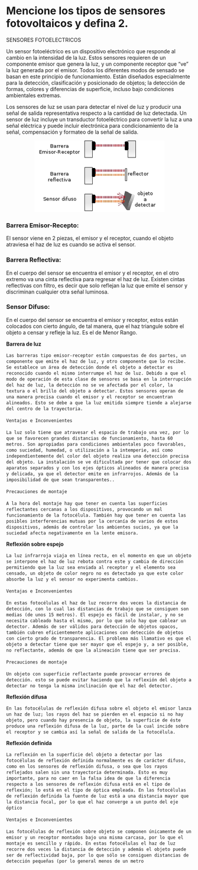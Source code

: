 # Mencione los tipos de sensores fotovoltaicos y defina 2.  

SENSORES FOTOELECTRICOS

Un sensor fotoeléctrico es un dispositivo electrónico que responde al cambio en la intensidad de la luz. Estos sensores requieren de un componente emisor que genera la luz, y un componente receptor que “ve” la luz generada por el emisor. Todos los diferentes modos de sensado se basan en este principio de funcionamiento. Están diseñados especialmente para la detección, clasificación y posicionado de objetos; la detección de formas, colores y diferencias de superficie, incluso bajo condiciones ambientales extremas.

Los sensores de luz se usan para detectar el nivel de luz y producir una señal de salida representativa respecto a la cantidad de luz detectada. Un sensor de luz incluye un transductor fotoeléctrico para convertir la luz a una señal eléctrica y puede incluir electrónica para condicionamiento de la señal, compensación y formateo de la señal de salida.


<center>

![image](./img/Fotoelectricos_clases.jpg)

</center>



### **Barrera Emisor-Recepto:**  
El sensor viene en 2 piezas, el emisor y el receptor, cuando el objeto atraviesa el haz de luz es cuando se activa el sensor.



### **Barrera Reflectiva:**  
En el cuerpo del sensor se encuentra el emisor y el receptor, en el otro extremo va una cinta reflectiva para regresar el haz de luz. Existen cintas reflectivas con filtro, es decir que solo reflejan la luz que emite el sensor y discriminan cualquier otra señal luminosa.



### **Sensor Difuso:**  
En el cuerpo del sensor se encuentra el emisor y receptor, estos están colocados con cierto ángulo, de tal manera, que el haz triangule sobre el objeto a censar y refleje la luz. Es el de Menor Rango.

**Barrera de luz**

    Las barreras tipo emisor-receptor están compuestas de dos partes, un componente que emite el haz de luz, y otro componente que lo recibe. Se establece un área de detección donde el objeto a detectar es reconocido cuando el mismo interrumpe el haz de luz. Debido a que el modo de operación de esta clase de sensores se basa en la interrupción del haz de luz, la detección no se ve afectada por el color, la textura o el brillo del objeto a detectar. Estos sensores operan de una manera precisa cuando el emisor y el receptor se encuentran alineados. Esto se debe a que la luz emitida siempre tiende a alejarse del centro de la trayectoria.

    Ventajas e Inconvenientes

    La luz solo tiene que atravesar el espacio de trabajo una vez, por lo que se favorecen grandes distancias de funcionamiento, hasta 60 metros. Son apropiadas para condiciones ambientales poco favorables, como suciedad, humedad, o utilización a la intemperie, así como independientemente del color del objeto realiza una detección precisa del objeto. La instalación se ve dificultada por tener que colocar dos aparatos separados y con los ejes ópticos alineados de manera precisa y delicada, ya que el detector emite en infrarrojos. Además de la imposibilidad de que sean transparentes..

    Precauciones de montaje

    A la hora del montaje hay que tener en cuenta las superficies reflectantes cercanas a los dispositivos, provocando un mal funcionamiento de la fotocélula. También hay que tener en cuenta las posibles interferencias mutuas por la cercanía de varios de estos dispositivos, además de controlar los ambientes sucios, ya que la suciedad afecta negativamente en la lente emisora.

**Reflexión sobre espejo**

    La luz infrarroja viaja en línea recta, en el momento en que un objeto se interpone el haz de luz rebota contra este y cambia de dirección permitiendo que la luz sea enviada al receptor y el elemento sea censado, un objeto de color negro no es detectado ya que este color absorbe la luz y el sensor no experimenta cambios.

    Ventajas e Inconvenientes

    En estas fotocélulas el haz de luz recorre dos veces la distancia de detección, con lo cual las distancias de trabajo que se consiguen son medias (de unos 15 metros). El espejo es fácil de instalar, y no se necesita cableado hasta el mismo, por lo que solo hay que cablear un detector. Además de ser válidos para detección de objetos opacos, también cubren eficientemente aplicaciones con detección de objetos con cierto grado de transparencia. El problema más llamativo es que el objeto a detectar tiene que ser mayor que el espejo y, a ser posible, no reflectante, además de que la alineación tiene que ser precisa.

    Precauciones de montaje

    Un objeto con superficie reflectante puede provocar errores de detección. esto se puede evitar haciendo que la reflexión del objeto a detectar no tenga la misma inclinación que el haz del detector.

**Reflexión difusa**

    En las fotocélulas de reflexión difusa sobre el objeto el emisor lanza un haz de luz; los rayos del haz se pierden en el espacio si no hay objeto, pero cuando hay presencia de objeto, la superficie de éste produce una reflexión difusa de la luz, parte de la cual incide sobre el receptor y se cambia así la señal de salida de la fotocélula.

**Reflexión definida**

    La reflexión en la superficie del objeto a detectar por las fotocélulas de reflexión definida normalmente es de carácter difuso, como en los sensores de reflexión difusa, o sea que los rayos reflejados salen sin una trayectoria determinada. Esto es muy importante, para no caer en la falsa idea de que la diferencia respecto a los sensores de reflexión difusa está en el tipo de reflexión; lo está en el tipo de óptica empleada. En las fotocélulas de reflexión definida la fuente de luz está a una distancia mayor que la distancia focal, por lo que el haz converge a un punto del eje óptico

    Ventajes e Inconvenientes

    Las fotocélulas de reflexión sobre objeto se componen únicamente de un emisor y un receptor montados bajo una misma carcasa, por lo que el montaje es sencillo y rápido. En estas fotocélulas el haz de luz recorre dos veces la distancia de detección y además el objeto puede ser de reflectividad baja, por lo que sólo se consiguen distancias de detección pequeñas (por lo general menos de un metro 
